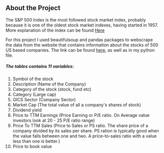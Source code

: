 ## About the Project


The S&P 500 Index is the most followed stock market index, probably because it is one of the oldest stock market indexes, having started in 1957. More explanation of the index can be found [Here](https://stockmarketmba.com/whatisthesp500index.php)

For this project I used beautifulsoup and pandas packages to webscrape the data from the website that contains information about the stocks of 500 US based companies. The link can be found [here](https://stockmarketmba.com/stocksinthesp500.php), as well as in my python file.

##### The tables contains 11 variables:
1. Symbol of the stock
2. Description (Name of the Company)
3. Category of the stock (stock, fund etc)
4. Category (Large cap)
5. GICS Sector (Company Sector)
6. Market Cap (The total value of all a company's shares of stock)
7. Dividend yield
8. Price to TTM Earnings (Price Earning or P/E ratio. On Average value investors look at 20 - 25 P/E ratio range)
9. Price To TTM Sales (Price to Sales or PS ratio. The share price of a company divided by its sales per share. PS ration is typically good when the value falls between one and two. A price-to-sales ratio with a value less than one is better.)
10. Price to book value
